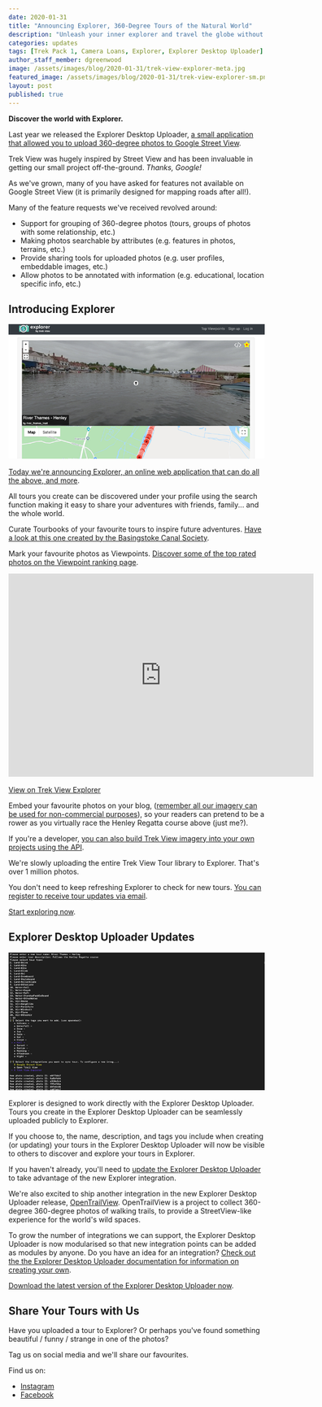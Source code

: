 ```yaml
---
date: 2020-01-31
title: "Announcing Explorer, 360-Degree Tours of the Natural World"
description: "Unleash your inner explorer and travel the globe without leaving home."
categories: updates
tags: [Trek Pack 1, Camera Loans, Explorer, Explorer Desktop Uploader]
author_staff_member: dgreenwood
image: /assets/images/blog/2020-01-31/trek-view-explorer-meta.jpg
featured_image: /assets/images/blog/2020-01-31/trek-view-explorer-sm.png
layout: post
published: true
---
```


**Discover the world with Explorer.**

Last year we released the Explorer Desktop Uploader, [a small application that allowed you to upload 360-degree photos to Google Street View](/blog/2019/diy-google-street-view-part-5-uploading-photos-using-your-computer).

Trek View was hugely inspired by Street View and has been invaluable in getting our small project off-the-ground. _Thanks, Google!_

As we've grown, many of you have asked for features not available on Google Street View (it is primarily designed for mapping roads after all!).

Many of the feature requests we've received revolved around:

* Support for grouping of 360-degree photos (tours, groups of photos with some relationship, etc.)
* Making photos searchable by attributes (e.g. features in photos, terrains, etc.)
* Provide sharing tools for uploaded photos (e.g. user profiles, embeddable images, etc.)
* Allow photos to be annotated with information (e.g. educational, location specific info, etc.)

## Introducing Explorer

<img class="img-fluid" src="/assets/images/blog/2020-01-31/trek-view-explorer-sm.png" alt="Trek View Explorer Screenshot" title="Trek View Explorer Screenshot" />

[Today we're announcing Explorer, an online web application that can do all the above, and more](https://explorer.trekview.org).

All tours you create can be discovered under your profile using the search function making it easy to share your adventures with friends, family... and the whole world.

Curate Tourbooks of your favourite tours to inspire future adventures. [Have a look at this one created by the Basingstoke Canal Society](https://explorer.trekview.org/users/basingstoke_canal_society/tourbooks/the_basingstoke_canal).

Mark your favourite photos as Viewpoints. [Discover some of the top rated photos on the Viewpoint ranking page](https://staging.explorer.trekview.org/photos/viewpoints).

<iframe width="600" height="400" allowfullscreen style="border-style:none;" src="https://cdn.pannellum.org/2.5/pannellum.htm#panorama=https://backpack-explorer-trekview-org.s3.amazonaws.com/uploads/panoramas/13/med_MULTISHOT_0310_000034.jpg&amp;title=River%20Thames%20-%20Henley&amp;author=river_thames_trust&amp;autoLoad=true"></iframe><p><a href="https://explorer.trekview.org/photos/3062" target="_blank">View on Trek View Explorer</a></p>

Embed your favourite photos on your blog, ([remember all our imagery can be used for non-commercial purposes](/charters/image)), so your readers can pretend to be a rower as you virtually race the Henley Regatta course above (just me?).

If you're a developer, [you can also build Trek View imagery into your own projects using the API](https://gitlab.com/trekview/explorer/-/wikis/API-Documentation).

We're slowly uploading the entire Trek View Tour library to Explorer. That's over 1 million photos.

You don't need to keep refreshing Explorer to check for new tours. [You can register to receive tour updates via email](/subscribe).

[Start exploring now](https://explorer.trekview.org).

## Explorer Desktop Uploader Updates

<img class="img-fluid" src="/assets/images/blog/2020-01-31/trek-view-explorer-desktop-uploader-create-tour-sm.png" alt="Trek View Explorer Desktop Uploader Screenshot" title="Trek View Explorer Desktop Uploader Screenshot" />

Explorer is designed to work directly with the Explorer Desktop Uploader. Tours you create in the Explorer Desktop Uploader can be seamlessly uploaded publicly to Explorer.

If you choose to, the name, description, and tags you include when creating (or updating) your tours in the Explorer Desktop Uploader will now be visible to others to discover and explore your tours in Explorer.

If you haven't already, you'll need to [update the Explorer Desktop Uploader](https://gitlab.com/trekview/explorer-desktop-uploader) to take advantage of the new Explorer integration.

We're also excited to ship another integration in the new Explorer Desktop Uploader release, [OpenTrailView](https://opentrailview.org). OpenTrailView is a project to collect 360-degree 360-degree photos of walking trails, to provide a StreetView-like experience for the world's wild spaces.

To grow the number of integrations we can support, the Explorer Desktop Uploader is now modularised so that new integration points can be added as modules by anyone. Do you have an idea for an integration? [Check out the the Explorer Desktop Uploader documentation for information on creating your own](https://gitlab.com/trekview/explorer-desktop-uploader/-/wikis/home).

[Download the latest version of the Explorer Desktop Uploader now](https://gitlab.com/trekview/explorer-desktop-uploader).

## Share Your Tours with Us

Have you uploaded a tour to Explorer? Or perhaps you've found something beautiful / funny / strange in one of the photos?

Tag us on social media and we'll share our favourites.

Find us on:

* [Instagram](https://www.instagram.com/trekviewed/)
* [Facebook](https://www.facebook.com/trekview/)